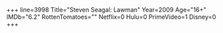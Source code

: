 +++
line=3998
Title="Steven Seagal: Lawman"
Year=2009
Age="16+"
IMDb="6.2"
RottenTomatoes=""
Netflix=0
Hulu=0
PrimeVideo=1
Disney=0
+++

